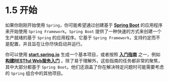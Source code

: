# 1.5 开始

如果你刚刚开始使用 `Spring`，你可能希望通过创建基于 **[Spring Boot](https://projects.spring.io/spring-boot/)** 的应用程序来开始使用 `Spring Framework`。`Spring Boot` 提供了一种快速的方式来创建一个生产就绪的基于 `Spring` 的应用程序。它基于 `Spring Framework`，支持约定而不是配置，并且旨在让你尽快启动并运行。

你可以使用 **[start.spring.io](https://start.spring.io/)** 生成一个基本项目，或者按照 **[入门指南](https://spring.io/guides)** 之一，例如 **[构建RESTful Web服务入门](https://spring.io/guides/gs/rest-service/)** 。除了易于理解外，这些指南的任务都非常的聚焦，其中大部分都基于 `Spring Boot`。他们还涵盖了你在解决特定问题时可能需要考虑的 `Spring` 组合中的其他项目。